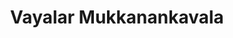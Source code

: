 ---
title: Vayalar Mukkanankavala
url: /vayalar-mukkanankavala/
latitude: 9.722
longitude: 76.328
---